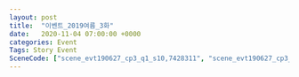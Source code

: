 ```yaml
---
layout: post
title:  "이벤트_2019여름_3화"
date:   2020-11-04 07:00:00 +0000
categories: Event
Tags: Story Event
SceneCode: ["scene_evt190627_cp3_q1_s10,7428311", "scene_evt190627_cp3_q2_s10,7428321", "scene_evt190627_cp3_q3_s10,7428331", "scene_evt190627_cp3_q4_s20,7428341", "scene_evt190627_cp3_q4_s30,7428342"]
---
```

